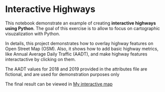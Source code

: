 # Interactive Highways

This notebook demonstrate an example of creating **interactive highways using Python**. The goal of this exercise is to allow to focus on cartographic visuzalization with Python.

In details, this project demonstrates how to overlay highway features on Open Street Map (OSM). Also, it shows how to add basic highway metrics, like Annual Average Daily Traffic (AADT), and make highway features interactactive by clicking on them.

The AADT values for 2018 and 2019 provided in the attributes file are fictional, and are used for demonstration purposes only

The final result can be viewed in [My interactive map](https://da-rocket.github.io/Interactive_highways/interactive_highway.html)


